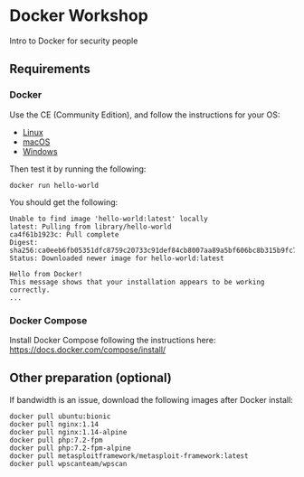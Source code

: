 # Docker Workshop
Intro to Docker for security people

## Requirements

### Docker

Use the CE (Community Edition), and follow the instructions for your OS:

* [Linux](https://docs.docker.com/install/)
* [macOS](https://docs.docker.com/docker-for-mac/install/)
* [Windows](https://docs.docker.com/docker-for-windows/install/)

Then test it by running the following:

```shell
docker run hello-world
```

You should get the following:

```text
Unable to find image 'hello-world:latest' locally
latest: Pulling from library/hello-world
ca4f61b1923c: Pull complete
Digest: sha256:ca0eeb6fb05351dfc8759c20733c91def84cb8007aa89a5bf606bc8b315b9fc7
Status: Downloaded newer image for hello-world:latest

Hello from Docker!
This message shows that your installation appears to be working correctly.
...
```

### Docker Compose

Install Docker Compose following the instructions here: https://docs.docker.com/compose/install/

## Other preparation (optional)

If bandwidth is an issue, download the following images after Docker install:

```shell
docker pull ubuntu:bionic
docker pull nginx:1.14
docker pull nginx:1.14-alpine
docker pull php:7.2-fpm
docker pull php:7.2-fpm-alpine
docker pull metasploitframework/metasploit-framework:latest
docker pull wpscanteam/wpscan
```
